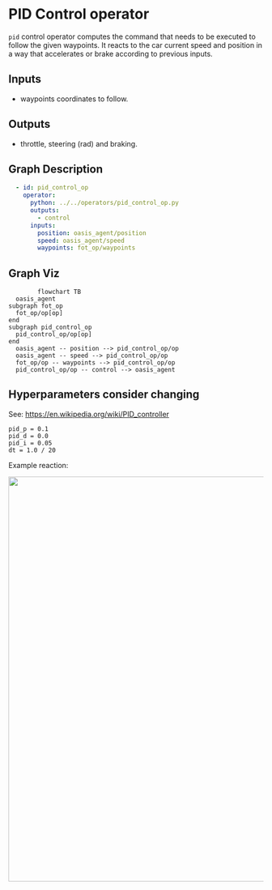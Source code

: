 # PID Control operator

`pid` control operator computes the command that needs to be executed to follow the given waypoints. 
It reacts to the car current speed and position in a way that accelerates or brake according to previous inputs.

## Inputs

- waypoints coordinates to follow.

## Outputs

- throttle, steering (rad) and braking.

## Graph Description

```yaml
  - id: pid_control_op
    operator:
      python: ../../operators/pid_control_op.py
      outputs:
        - control
      inputs:
        position: oasis_agent/position
        speed: oasis_agent/speed
        waypoints: fot_op/waypoints
```

## Graph Viz

```mermaid
        flowchart TB
  oasis_agent
subgraph fot_op
  fot_op/op[op]
end
subgraph pid_control_op
  pid_control_op/op[op]
end
  oasis_agent -- position --> pid_control_op/op
  oasis_agent -- speed --> pid_control_op/op
  fot_op/op -- waypoints --> pid_control_op/op
  pid_control_op/op -- control --> oasis_agent
```

## Hyperparameters consider changing

See: https://en.wikipedia.org/wiki/PID_controller

```
pid_p = 0.1
pid_d = 0.0
pid_i = 0.05
dt = 1.0 / 20   
```

Example reaction:

<p align="center">
<img src="https://upload.wikimedia.org/wikipedia/commons/c/c0/Change_with_Ki.png" width="800">
</p>